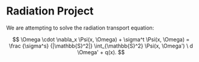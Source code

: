 # Radiation Project

We are attempting to solve the radiation transport equation:

$$
\Omega \cdot \nabla_x \Psi(x, \Omega) + \sigma^t \Psi(x, \Omega) = \frac {\sigma^s} {|\mathbb{S}^2|} \int_{\mathbb{S}^2} \Psi(x, \Omega') \ d \Omega' + q(x).
$$
